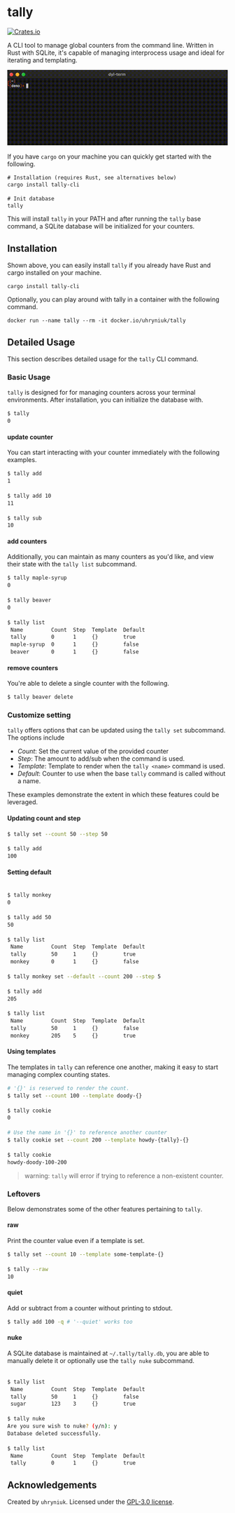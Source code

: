 # tally

[![Crates.io](https://img.shields.io/crates/v/tally-cli.svg)](https://crates.io/crates/tally-cli)

A CLI tool to manage global counters from the command line. Written in Rust with SQLite, it's capable of managing interprocess usage and ideal for iterating and templating.

![Video demo](./docs/media/tally-demo-1.gif)

If you have `cargo` on your machine you can quickly get started with the following.

```shell
# Installation (requires Rust, see alternatives below)
cargo install tally-cli

# Init database
tally
```

This will install `tally` in your PATH and after running the `tally` base command, a SQLite database will be initialized for your counters.

## Installation

Shown above, you can easily install `tally` if you already have Rust and cargo installed on your machine.

```
cargo install tally-cli
```

Optionally, you can play around with tally in a container with the following command.

```
docker run --name tally --rm -it docker.io/uhryniuk/tally
```

## Detailed Usage

This section describes detailed usage for the `tally` CLI command.

### Basic Usage

`tally` is designed for for managing counters across your terminal environments. After installation, you can initialize the database with.


```bash
$ tally
0
```

#### update counter

You can start interacting with your counter immediately with the following examples.

```bash
$ tally add
1

$ tally add 10
11

$ tally sub
10
```

#### add counters

Additionally, you can maintain as many counters as you'd like, and view their state with the `tally list` subcommand.

```bash
$ tally maple-syrup
0

$ tally beaver
0

$ tally list
 Name         Count  Step  Template  Default  
 tally        0      1     {}        true     
 maple-syrup  0      1     {}        false    
 beaver       0      1     {}        false    
```

#### remove counters

You're able to delete a single counter with the following.

```bash
$ tally beaver delete
```

### Customize setting

`tally` offers options that can be updated using the `tally set` subcommand. The options include

* *Count*: Set the current value of the provided counter
* *Step*: The amount to add/sub when the command is used.
* *Template*: Template to render when the `tally <name>` command is used.
* *Default*: Counter to use when the base `tally` command is called without a name.

These examples demonstrate the extent in which these features could be leveraged.

#### Updating count and step

```bash
$ tally set --count 50 --step 50

$ tally add
100
```

#### Setting default

```bash

$ tally monkey
0

$ tally add 50
50

$ tally list
 Name         Count  Step  Template  Default  
 tally        50     1     {}        true     
 monkey       0      1     {}        false    

$ tally monkey set --default --count 200 --step 5

$ tally add 
205

$ tally list
 Name         Count  Step  Template  Default  
 tally        50     1     {}        false
 monkey       205    5     {}        true

```

#### Using templates

The templates in `tally` can reference one another, making it easy to start managing complex counting states.

```bash
# '{}' is reserved to render the count.
$ tally set --count 100 --template doody-{}

$ tally cookie
0

# Use the name in '{}' to reference another counter
$ tally cookie set --count 200 --template howdy-{tally}-{}

$ tally cookie
howdy-doody-100-200
```

> warning: `tally` will error if trying to reference a non-existent counter.

### Leftovers

Below demonstrates some of the other features pertaining to `tally`.

#### raw

Print the counter value even if a template is set.

```bash
$ tally set --count 10 --template some-template-{}

$ tally --raw
10
```

#### quiet

Add or subtract from a counter without printing to stdout.

```bash
$ tally add 100 -q # '--quiet' works too
```

#### nuke

A SQLite database is maintained at `~/.tally/tally.db`, you are able to manually delete it or optionally use the `tally nuke` subcommand.

```bash

$ tally list
 Name         Count  Step  Template  Default  
 tally        50     1     {}        false
 sugar        123    3     {}        true

$ tally nuke
Are you sure wish to nuke? (y/n): y
Database deleted successfully.

$ tally list
 Name         Count  Step  Template  Default  
 tally        0      1     {}        true
```


## Acknowledgements

Created by `uhryniuk`. Licensed under the [GPL-3.0 license](LICENSE).

